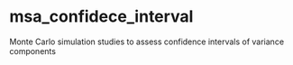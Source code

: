 # msa_confidece_interval
Monte Carlo simulation studies to assess confidence intervals of variance components
